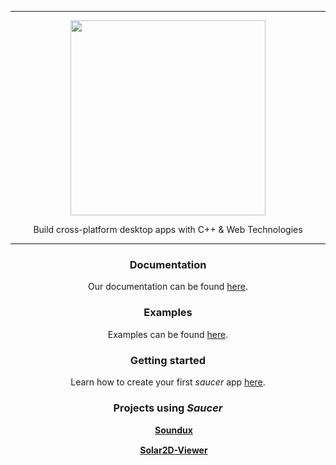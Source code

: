 <hr>

<div align="center"> 
    <img src="https://raw.githubusercontent.com/saucer/saucer.github.io/master/static/img/logo.png" height=312/>
</div>

<p align="center"> 
    Build cross-platform desktop apps with C++ & Web Technologies 
</p>

---

<div align="center"> 
    
### Documentation
Our documentation can be found [here](https://saucer.github.io/).

### Examples
Examples can be found [here](https://github.com/saucer/saucer/tree/dev/examples).

### Getting started
Learn how to create your first _saucer_ app [here](https://saucer.github.io/docs/getting-started).

### Projects using _Saucer_
<img src="https://avatars.githubusercontent.com/u/74979035?s=200&v=4" width=15/> <b>[Soundux](https://github.com/Soundux)</b>

<img src="https://avatars.githubusercontent.com/u/142049397?s=200&v=4" width=15/> <b>[Solar2D-Viewer](https://github.com/CoroModLoader/viewer)</b>

</div> 